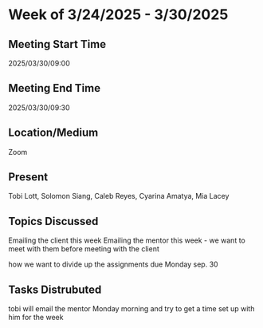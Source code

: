 # Week of 3/24/2025 - 3/30/2025

## Meeting Start Time

2025/03/30/09:00

## Meeting End Time

2025/03/30/09:30

## Location/Medium

Zoom

## Present

Tobi Lott, Solomon Siang, Caleb Reyes, Cyarina Amatya, Mia Lacey

## Topics Discussed

Emailing the client this week 
Emailing the mentor this week - we want to meet with them before meeting with the client

how we want to divide up the assignments due Monday sep. 30

## Tasks Distrubuted

tobi will email the mentor Monday morning and try to get a time set up with him for the week
